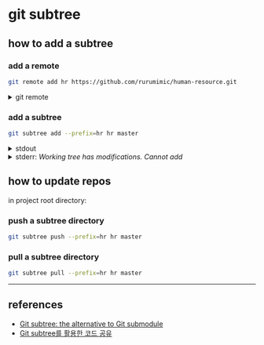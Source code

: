 # git subtree

## how to add a subtree

### add a remote

```bash
git remote add hr https://github.com/rurumimic/human-resource.git
```

<details>
  <summary>git remote</summary>

```bash
git remote

hr
origin
```

```bash
cat .git/config

[remote "origin"]
 url = https://github.com/rurumimic/directing.git
 fetch = +refs/heads/*:refs/remotes/origin/*
[remote "hr"]
 url = https://github.com/rurumimic/human-resource.git
 fetch = +refs/heads/*:refs/remotes/hr/*
```

</details>

### add a subtree

```bash
git subtree add --prefix=hr hr master
```

<details>
  <summary>stdout</summary>

output:

```bash
git fetch hr master
From https://github.com/rurumimic/human-resource
 * branch            master     -> FETCH_HEAD
 * [new branch]   master     -> hr/master
Added dir 'hr'
```

tree:

```bash
directing.git/
├── LICENSE
├── README.md
├── git/
│   ├── README.md
│   └── subtree.md
└── hr/
    └── LICENSE
```

git log graph:

```bash
*   523798e - (2분 전) Add 'hr/' from commit '0273fc692996c073f717fbdc5d05134e7ced8193' (HEAD -> master)
|\  
| * 0273fc6 - Initial commit (hr/master)
* 2e5e029 - add remote: hr
* d2ffc37 - Initial commit (origin/master, origin/HEAD)
```

git log:

```bash
commit 523798e40706f2ae664a51a0dc6bd2309c881b41 (HEAD -> master)
Merge: 2e5e029 0273fc6
Date:   Sat Feb 4 15:21:46 2023 +0900

    Add 'hr/' from commit '0273fc692996c073f717fbdc5d05134e7ced8193'
    
    git-subtree-dir: hr
    git-subtree-mainline: 2e5e0290801ef54efe79a3198e4819f9c1e86edf
    git-subtree-split: 0273fc692996c073f717fbdc5d05134e7ced8193
```

</details>

<details>
  <summary>stderr: <i>Working tree has modifications.  Cannot add</i></summary>

```bash
git commit -am "add a new subtree"
```

</details>

## how to update repos

in project root directory:

### push a subtree directory

```bash
git subtree push --prefix=hr hr master
```

### pull a subtree directory

```bash
git subtree pull --prefix=hr hr master
```

---

## references

- [Git subtree: the alternative to Git submodule](https://www.atlassian.com/git/tutorials/git-subtree)
- [Git subtree를 활용한 코드 공유](https://blog.rhostem.com/posts/2020-01-03-code-sharing-with-git-subtree)
